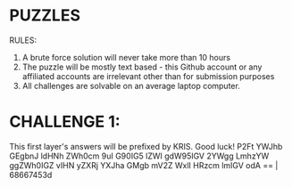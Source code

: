 # PUZZLES
RULES:
1. A brute force solution will never take more than 10 hours
2. The puzzle will be mostly text based - this Github account or any affiliated accounts are irrelevant other than for submission purposes
3. All challenges are solvable on an average laptop computer.
# CHALLENGE 1:
This first layer's answers will be prefixed by KRIS. Good luck! 
P2Ft YWJhb GEgbnJ ldHNh ZWh0cm 9uI G90IG5 lZWI gdW95IGV 2YWgg LmhzYW ggZWh0IGZ vIHN yZXRj YXJha GMgb mV2Z WxlI HRzcm lmIGV odA == | 68667453d
